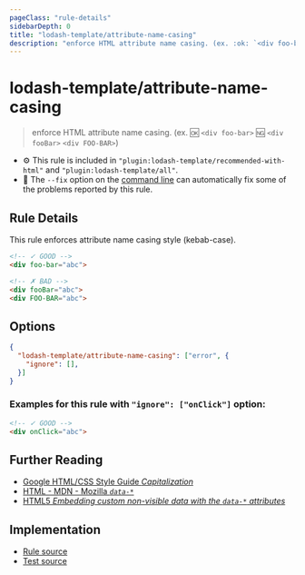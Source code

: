 ```yaml
---
pageClass: "rule-details"
sidebarDepth: 0
title: "lodash-template/attribute-name-casing"
description: "enforce HTML attribute name casing. (ex. :ok: `<div foo-bar>` :ng: `<div fooBar>` `<div FOO-BAR>`)"
---
```

# lodash-template/attribute-name-casing
> enforce HTML attribute name casing. (ex. :ok: `<div foo-bar>` :ng: `<div fooBar>` `<div FOO-BAR>`)

- :gear: This rule is included in `"plugin:lodash-template/recommended-with-html"` and `"plugin:lodash-template/all"`.
- :wrench: The `--fix` option on the [command line](https://eslint.org/docs/user-guide/command-line-interface#fixing-problems) can automatically fix some of the problems reported by this rule.

## Rule Details

This rule enforces attribute name casing style (kebab-case).

<eslint-code-block fix :rules="{'lodash-template/attribute-name-casing': ['error']}">

```html
<!-- ✓ GOOD -->
<div foo-bar="abc">

<!-- ✗ BAD -->
<div fooBar="abc">
<div FOO-BAR="abc">
```

</eslint-code-block>

## Options

```json
{
  "lodash-template/attribute-name-casing": ["error", {
    "ignore": [],
  }]
}
```

### Examples for this rule with `"ignore": ["onClick"]` option:

<eslint-code-block fix :rules="{'lodash-template/attribute-name-casing': ['error', {'ignore': ['onClick']}]}">

```html
<!-- ✓ GOOD -->
<div onClick="abc">
```

</eslint-code-block>

## Further Reading

* [Google HTML/CSS Style Guide *Capitalization*](https://google.github.io/styleguide/htmlcssguide.html#Capitalization)
* [HTML - MDN - Mozilla *`data-*`*](https://developer.mozilla.org/en-US/docs/Web/HTML/Global_attributes/data-*)
* [HTML5 *Embedding custom non-visible data with the `data-*` attributes*](https://www.w3.org/TR/html5/dom.html#embedding-custom-non-visible-data-with-the-data-attributes)

## Implementation

- [Rule source](https://github.com/ota-meshi/eslint-plugin-lodash-template/blob/master/lib/rules/attribute-name-casing.js)
- [Test source](https://github.com/ota-meshi/eslint-plugin-lodash-template/blob/master/tests/lib/rules/attribute-name-casing.js)
